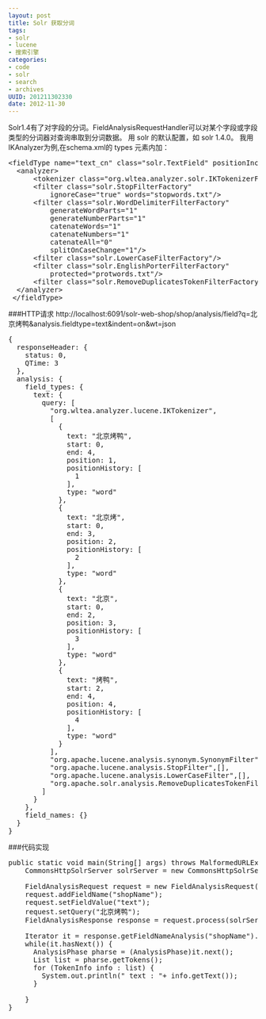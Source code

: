 ```yaml
---
layout: post
title: Solr 获取分词
tags: 
- solr
- lucene
- 搜索引擎
categories:
- code
- solr
- search
- archives
UUID: 201211302330
date: 2012-11-30
---
```


Solr1.4有了对字段的分词。FieldAnalysisRequestHandler可以对某个字段或字段类型的分词器对查询串取到分词数据。
用 solr 的默认配置，如 solr 1.4.0。
我用IKAnalyzer为例,在schema.xml的 types 元素内加：
<pre id="wiki">
&lt;fieldType name="text_cn" class="solr.TextField" positionIncrementGap="100"&gt;
  &lt;analyzer&gt;
      &lt;tokenizer class="org.wltea.analyzer.solr.IKTokenizerFactory"/&gt;
      &lt;filter class="solr.StopFilterFactory"  
          ignoreCase="true" words="stopwords.txt"/&gt;
      &lt;filter class="solr.WordDelimiterFilterFactory"  
          generateWordParts="1"  
          generateNumberParts="1"  
          catenateWords="1"  
          catenateNumbers="1"  
          catenateAll="0"  
          splitOnCaseChange="1"/&gt;
      &lt;filter class="solr.LowerCaseFilterFactory"/&gt;
      &lt;filter class="solr.EnglishPorterFilterFactory"  
          protected="protwords.txt"/&gt;
      &lt;filter class="solr.RemoveDuplicatesTokenFilterFactory"/&gt;
  &lt;/analyzer&gt;  
 &lt;/fieldType&gt;
</pre>

###HTTP请求
http://localhost:6091/solr-web-shop/shop/analysis/field?q=北京烤鸭&analysis.fieldtype=text&indent=on&wt=json
<pre>
{
  responseHeader: {
    status: 0,
    QTime: 3
  },
  analysis: {
    field_types: {
      text: {
        query: [
          "org.wltea.analyzer.lucene.IKTokenizer",
          [
            {
              text: "北京烤鸭",
              start: 0,
              end: 4,
              position: 1,
              positionHistory: [
                1
              ],
              type: "word"
            },
            {
              text: "北京烤",
              start: 0,
              end: 3,
              position: 2,
              positionHistory: [
                2
              ],
              type: "word"
            },
            {
              text: "北京",
              start: 0,
              end: 2,
              position: 3,
              positionHistory: [
                3
              ],
              type: "word"
            },
            {
              text: "烤鸭",
              start: 2,
              end: 4,
              position: 4,
              positionHistory: [
                4
              ],
              type: "word"
            }
          ],
          "org.apache.lucene.analysis.synonym.SynonymFilter",[],
          "org.apache.lucene.analysis.StopFilter",[],
          "org.apache.lucene.analysis.LowerCaseFilter",[],
          "org.apache.solr.analysis.RemoveDuplicatesTokenFilter",[]
        ]
      }
    },
    field_names: {}
  }
}
</pre>

###代码实现
<pre id="java">
public static void main(String[] args) throws MalformedURLException, SolrServerException, IOException {
    CommonsHttpSolrServer solrServer = new CommonsHttpSolrServer("http://localhost:6091/solr-web-shop/shop");

    FieldAnalysisRequest request = new FieldAnalysisRequest("/analysis/field");
    request.addFieldName("shopName");
    request.setFieldValue("text");
    request.setQuery("北京烤鸭");
    FieldAnalysisResponse response = request.process(solrServer);

    Iterator it = response.getFieldNameAnalysis("shopName").getQueryPhases().iterator();
    while(it.hasNext()) {
      AnalysisPhase pharse = (AnalysisPhase)it.next();
      List<TokenInfo> list = pharse.getTokens();
      for (TokenInfo info : list) {
        System.out.println(" text : "+ info.getText());
      }

    }
}
</pre>
